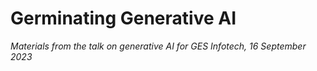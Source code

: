 # Germinating Generative AI
_Materials from the talk on generative AI for GES Infotech, 16 September 2023_
